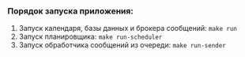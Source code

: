 ### Порядок запуска приложения:
1. Запуск календаря, базы данных и брокера сообщений: `make run`
2. Запуск планировщика: `make run-scheduler`
3. Запуск обработчика сообщений из очереди: `make run-sender`